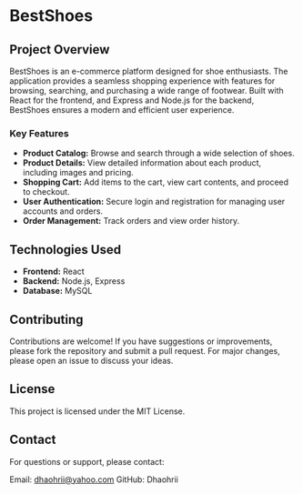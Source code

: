 # BestShoes

## Project Overview

BestShoes is an e-commerce platform designed for shoe enthusiasts. The application provides a seamless shopping experience with features for browsing, searching, and purchasing a wide range of footwear. Built with React for the frontend, and Express and Node.js for the backend, BestShoes ensures a modern and efficient user experience.

### Key Features
- **Product Catalog:** Browse and search through a wide selection of shoes.
- **Product Details:** View detailed information about each product, including images and pricing.
- **Shopping Cart:** Add items to the cart, view cart contents, and proceed to checkout.
- **User Authentication:** Secure login and registration for managing user accounts and orders.
- **Order Management:** Track orders and view order history.

## Technologies Used
- **Frontend:** React
- **Backend:** Node.js, Express
- **Database:** MySQL

## Contributing
Contributions are welcome! If you have suggestions or improvements, please fork the repository and submit a pull request. For major changes, please open an issue to discuss your ideas.

## License
This project is licensed under the MIT License.

## Contact
For questions or support, please contact:

Email: dhaohrii@yahoo.com
GitHub: Dhaohrii
